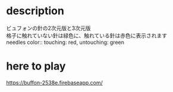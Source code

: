 # description
ビュフォンの針の2次元版と3次元版  
格子に触れていない針は緑色に、触れている針は赤色に表示されます  
needles color:: touching: red, untouching: green
# here to play
https://buffon-2538e.firebaseapp.com/
